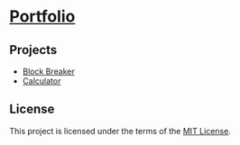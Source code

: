 # [Portfolio](https://t73liu.github.io/)

## Projects

- [Block Breaker](https://github.com/t73liu/block-breaker)
- [Calculator](https://github.com/t73liu/calculator)

## License

This project is licensed under the terms of the [MIT License](https://opensource.org/licenses/MIT).